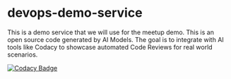 # devops-demo-service
This is a demo service that we will use for the meetup demo. This is an open source code generated by AI Models. The goal is to integrate with AI tools like Codacy to showcase automated Code Reviews for real world scenarios.

[![Codacy Badge](https://app.codacy.com/project/badge/Grade/902969ed4946466abd4a200b5b177493)](https://app.codacy.com/gh/atul-ai/devops-demo-service/dashboard?utm_source=gh&utm_medium=referral&utm_content=&utm_campaign=Badge_grade)
